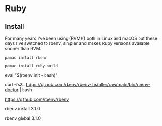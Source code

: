 # Ruby

## Install

For many years I've been using (RVM)() both in Linux and macOS but these days I've switched to rbenv, simpler and makes Ruby versions available sooner than RVM.

```shell
pamac install rbenv
```

```shell
pamac install ruby-build
```

eval "$(rbenv init - bash)"

curl -fsSL https://github.com/rbenv/rbenv-installer/raw/main/bin/rbenv-doctor | bash

https://github.com/rbenv/rbenv

rbenv install 3.1.0

rbenv global 3.1.0
